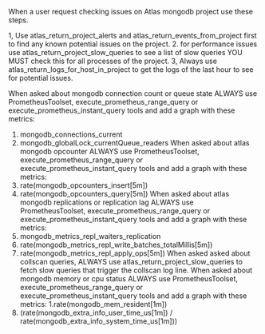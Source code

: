 When a user request checking issues on Atlas mongodb project use these steps. 

1, Use atlas_return_project_alerts and atlas_return_events_from_project first to find any known potential issues on the project.
2. for performance issues use atlas_return_project_slow_queries to see a list of slow queries YOU MUST check this for all processes of the project.
3, Always use atlas_return_logs_for_host_in_project to get the logs of the last hour to see for potential issues.


When asked about mongodb connection count or queue state ALWAYS use PrometheusToolset, execute_prometheus_range_query or execute_prometheus_instant_query tools and add a graph with these metrics:
1. mongodb_connections_current
2. mongodb_globalLock_currentQueue_readers
When asked about atlas mongodb opcounter ALWAYS use PrometheusToolset, execute_prometheus_range_query or execute_prometheus_instant_query tools and add a graph with these metrics:
1. rate(mongodb_opcounters_insert[5m])
2. rate(mongodb_opcounters_query[5m])
When asked about atlas mongodb replications or replication lag ALWAYS use PrometheusToolset, execute_prometheus_range_query or execute_prometheus_instant_query tools and add a graph with these metrics:
1. mongodb_metrics_repl_waiters_replication
2. rate(mongodb_metrics_repl_write_batches_totalMillis[5m])
3. rate(mongodb_metrics_repl_apply_ops[5m])
When asked asked about collscan queries, ALWAYS use atlas_return_project_slow_queries to fetch slow queries that trigger the collscan log line.
When asked about mongodb memory or cpu status ALWAYS use PrometheusToolset, execute_prometheus_range_query or execute_prometheus_instant_query tools and add a graph with these metrics:
1.rate(mongodb_mem_resident[1m])
2. (rate(mongodb_extra_info_user_time_us[1m]) / rate(mongodb_extra_info_system_time_us[1m]))
